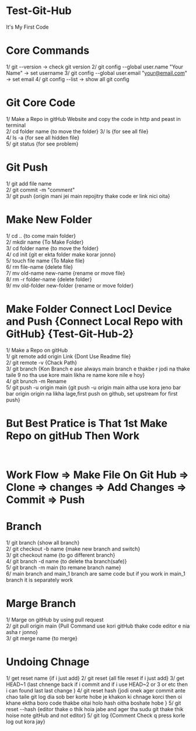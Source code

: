 # Test-Git-Hub
It's My First Code<br>

# Core Commands
1/ git --version → check git version
2/ git config --global user.name "Your Name" → set username
3/ git config --global user.email "your@email.com" → set email
4/ git config --list → show all git config

# Git Core Code<br> 
1/ Make a Repo in gitHub Website and copy the code in http and peast in terminal<br>
2/ cd folder name {to move the folder}
3/ ls {for see all file}<br>
4/ ls -a {for see all hidden file}<br>
5/ git status {for see problem}

# Git Push
1/ git add file name<br>
2/ git commit -m "comment"<br>
3/ git push {origin mani jei main repojitry thake code er link nici oita}<br>

# Make New Folder <br>
1/ cd .. {to come main folder}<br>
2/ mkdir name {To Make Folder} <br> 
3/ cd folder name {to move the folder} <br>
4/ cd init {git er ekta folder make korar jonno}<br>
5/ touch file name {To Make file} <br> 
6/ rm file-name {delete file}<br>
7/ mv old-name new-name {rename or move file}<br>
8/ rm -r folder-name {delete folder}<br>
9/ mv old-folder new-folder {rename or move folder}<br>

# Make Folder Connect Locl Device and Push {Connect Local Repo with GitHub} {Test-Git-Hub-2} 
1/ Make a Repo on gitHub<br>
1/ git remote add origin Link {Dont Use Readme file}<br>
2/ git remote -v {Chack Path}<br>
3/ git branch {Kon Branch e ase always main branch e thakbe r jodi na thake taile 9 no tha use kore main likha re name kore nile e hoy}<br>
4/ git brunch -m Rename <br>
5/ git push -u origin main {git push -u origin main aitha use kora jeno bar bar origin origin na likha lage,first push on github, set upstream for first push}<br> 

# But Best Pratice is That 1st Make Repo on gitHub Then Work<br><br>

# Work Flow => Make File On Git Hub => Clone => changes => Add Changes => Commit => Push

# Branch
1/ git branch {show all branch}<br>
2/ git checkout -b name {make new branch and switch}<br>
3/ git checkout name {to go different branch}<br>
4/ git branch -d name {to delete tha branch(safe)}<br>
5/ git branch -m main {to remane branch name}<br>
6/ main branch and main_1 branch are same code but if you work in main_1 branch it is separately work <br>

# Marge Branch
1/ Marge on gitHub by using pull request<br>
2/ git pull origin main {Pull Command use kori gitHub thake code editor e nia asha r jonno}<br>
3/ git merge name {to merge}<br>



# Undoing Chnage
1/ get reset name {if i just add}
2/ git reset {all file reset if i just add}
3/ get HEAD~1 (last chnenge back if i commit and if i use HEAD~2 or 3 or etc then i can found last last change )
4/ git reset hash {jodi onek ager commit ante chao taile git log dia sob ber korte hobe je khakon ki chnage korci then oi khane ektha boro code thakbe oitai holo hash oitha boshate hobe }
5/ git reset --hash {editor thake o thik hoia jabe and ager tha sudu git thake thik hoise note gitHub and not editor} 
5/ git log {Comment Check q press korle log out kora jay}

